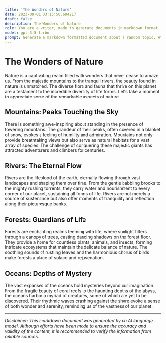 ```yaml
---
title: 'The Wonders of Nature'
date: 2023-09-01 03:15:50.694217
draft: false
description: The Wonders of Nature
role: You are a writer, made to generate documents in markdown format. It is very important that all of the documents you generate are in valid markdown format.
model: gpt-3.5-turbo
prompt: Generate a markdown formatted document about a random topic. At the bottom, include a disclaimer explaining that the document was generated by you. The first line of the document should be the title. Make sure that the entire document is in proper markdown format, using a mix of various tags to make the document visually appealing.
---
```


# The Wonders of Nature

Nature is a captivating realm filled with wonders that never cease to amaze us. From the majestic mountains to the tranquil rivers, the beauty found in nature is unmatched. The diverse flora and fauna that thrive on this planet are a testament to the incredible diversity of life forms. Let's take a moment to appreciate some of the remarkable aspects of nature.

## Mountains: Peaks Touching the Sky

There is something awe-inspiring about standing in the presence of towering mountains. The grandeur of their peaks, often covered in a blanket of snow, evokes a feeling of humility and admiration. Mountains not only provide breathtaking views but also serve as natural habitats for a vast array of species. The challenge of conquering these majestic giants has attracted adventurers and climbers for centuries.

## Rivers: The Eternal Flow

Rivers are the lifeblood of the earth, eternally flowing through vast landscapes and shaping them over time. From the gentle babbling brooks to the mighty rushing torrents, they carry water and nourishment to every corner of our planet, sustaining all forms of life. Rivers are not merely a source of sustenance but also offer moments of tranquility and reflection along their picturesque banks.

## Forests: Guardians of Life

Forests are enchanting realms teeming with life, where sunlight filters through a canopy of trees, casting dancing shadows on the forest floor. They provide a home for countless plants, animals, and insects, forming intricate ecosystems that maintain the delicate balance of nature. The soothing sounds of rustling leaves and the harmonious chorus of birds make forests a place of solace and rejuvenation.

## Oceans: Depths of Mystery

The vast expanses of the oceans hold mysteries beyond our imagination. From the fragile beauty of coral reefs to the haunting depths of the abyss, the oceans harbor a myriad of creatures, some of which are yet to be discovered. Their rhythmic waves crashing against the shore evoke a sense of both wonder and serenity, reminding us of the vastness of our planet.

---

*Disclaimer: This markdown document was generated by an AI language model. Although efforts have been made to ensure the accuracy and validity of the content, it is recommended to verify the information from reliable sources.*
